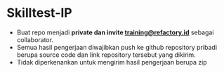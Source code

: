 # Skilltest-IP
- Buat repo menjadi **private dan invite training@refactory.id** sebagai collaborator.
- Semua hasil pengerjaan diwajibkan push ke github repository pribadi berupa source code dan link repository tersebut yang dikirim.
- Tidak diperkenankan untuk mengirim hasil pengerjaan berupa zip

